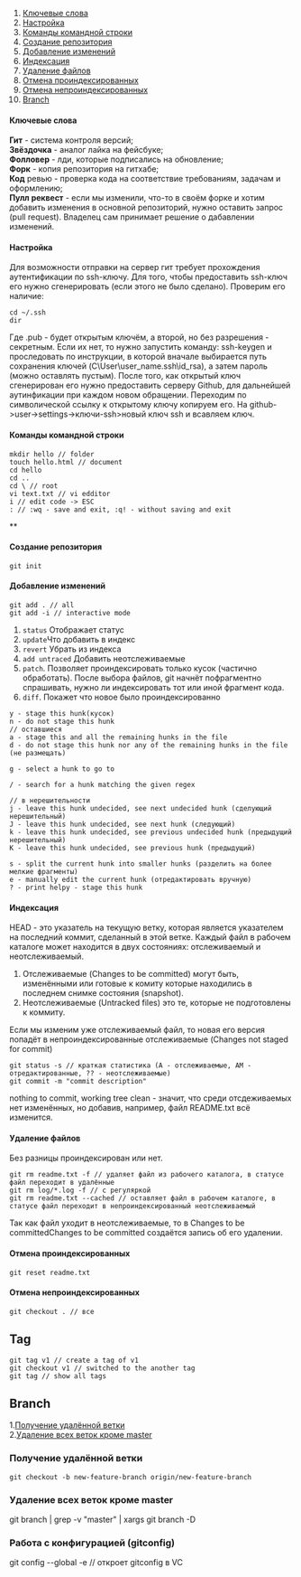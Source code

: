 
1. [Ключевые слова](#ключевые-слова)
2. [Настройка](#настройка)
3. [Команды командной строки](#команды-командной-строки)
4. [Создание репозитория](#создание-репозитория)
5. [Добавление изменений](#добавление-изменений)
6. [Индексация](#индексация)
7. [Удаление файлов](#удаление-файлов)
8. [Отмена проиндексированных](#отмена-проиндексированных)
9. [Отмена непроиндексированных](#отмена-непроиндексированных)
10. [Branch](#branch)

#### Ключевые слова

**Гит** - система контроля версий;  
**Звёздочка** - аналог лайка на фейсбуке;  
**Фолловер** - лди, которые подписались на обновление;  
**Форк** - копия репозитория на гитхабе;  
**Код** ревью - проверка кода на соответствие требованиям, задачам и оформлению;  
**Пулл реквест** - если мы изменили, что-то в своём форке и хотим добавить изменения в основной репозиторий, нужно оставить запрос (pull request). Владелец сам принимает решение о дабавлении изменений.

#### Настройка

Для возможности отправки на сервер гит требует прохождения аутентификации по ssh-ключу. Для того, чтобы предоставить ssh-ключ его нужно сгенерировать (если этого не было сделано).
Проверим его наличие:

```
cd ~/.ssh
dir
```

Где .pub - будет открытым ключём, а второй, но без разрешения - секретным. Если их нет, то нужно запустить команду: ssh-keygen и проследовать по инструкции, в которой вначале выбирается путь сохранения ключей (C\User\user_name\.ssh\id_rsa), а затем пароль (можно оставлять пустым).
После того, как открытый ключ сгенерирован его нужно предоставить серверу Github, для дальнейшей аутинфикации при каждом новом обращении. Переходим по символической ссылку к открытому ключу копируем его. На github->user->settings->ключи-ssh>новый ключ ssh и всавляем ключ.

#### Команды командной строки

```
mkdir hello // folder
touch hello.html // document
cd hello
cd ..
cd \ // root
vi text.txt // vi edditor
i // edit code -> ESC
: // :wq - save and exit, :q! - without saving and exit
```

\*\*

#### Создание репозитория

`git init `

#### Добавление изменений

```
git add . // all
git add -i // interactive mode
```

1. `status` Отображает статус
2. `update`Что добавить в индекс
3. `revert` Убрать из индекса
4. `add untraced` Добавить неотслеживаемые
5. `patch`. Позволяет проиндексировать только кусок (частично обработать). После выбора файлов, git начнёт пофрагментно спрашивать, нужно ли индексировать тот или иной фрагмент кода.
6. `diff`. Покажет что новое было проиндексированно

```
y - stage this hunk(кусок)
n - do not stage this hunk
// оставшиеся
a - stage this and all the remaining hunks in the file
d - do not stage this hunk nor any of the remaining hunks in the file (не размещать)

g - select a hunk to go to

/ - search for a hunk matching the given regex

// в нерешительности
j - leave this hunk undecided, see next undecided hunk (сделующий нерешительный)
J - leave this hunk undecided, see next hunk (следующий)
k - leave this hunk undecided, see previous undecided hunk (предыдущий нерешительный)
K - leave this hunk undecided, see previous hunk (предыдущий)

s - split the current hunk into smaller hunks (разделить на более мелкие фрагменты)
e - manually edit the current hunk (отредактировать вручную)
? - print helpy - stage this hunk
```

#### Индексация

HEAD - это указатель на текущую ветку, которая является указателем на последний коммит, сделанный в этой ветке.
Каждый файл в рабочем каталоге может находится в двух состояниях: отслеживаемый и неотслеживаемый.

1. Отслеживаемые (Changes to be committed) могут быть, изменёнными или готовые к комиту которые находились в последнем снимке состояния (snapshot).
2. Неотслеживаемые (Untracked files) это те, которые не подготовлены к коммиту.

Если мы изменим уже отслеживаемый файл, то новая его версия попадёт в непроиндексированные отслеживаемые (Changes not staged for commit)

```
git status -s // краткая статистика (А - отслеживаемые, АМ - отредактированные, ?? - неотслеживаемые)
git commit -m "commit description"
```

nothing to commit, working tree clean - значит, что среди отсдеживаемых нет изменённых, но добавив, например, файл README.txt всё изменится.

#### Удаление файлов

Без разницы проиндексирован или нет.

```
git rm readme.txt -f // удаляет файл из рабочего каталога, в статусе файл переходит в удалённые
git rm log/*.log -f // с регуляркой
git rm readme.txt --cached // оставляет файл в рабочем каталоге, в статусе файл переходит в непроиндексированный неотслеживаемый
```

Так как файл уходит в неотслеживаемые, то в Changes to be committedChanges to be committed создаётся запись об его удалении.

#### Отмена проиндексированных

```
git reset readme.txt
```

#### Отмена непроиндексированных

```
git checkout . // все
```


## Tag
```
git tag v1 // create a tag of v1
git checkout v1 // switched to the another tag
git tag // show all tags
```

## Branch

1.[Получение удалённой ветки](#получение-удалённой-ветки)  
2.[Удаление всех веток кроме master](#удаление-всех-веток-кроме-master)

### Получение удалённой ветки
```
git checkout -b new-feature-branch origin/new-feature-branch
```

### Удаление всех веток кроме master

git branch | grep -v "master" | xargs git branch -D

### Работа с конфигурацией (gitconfig)

git config --global -e // откроет gitconfig в VC

